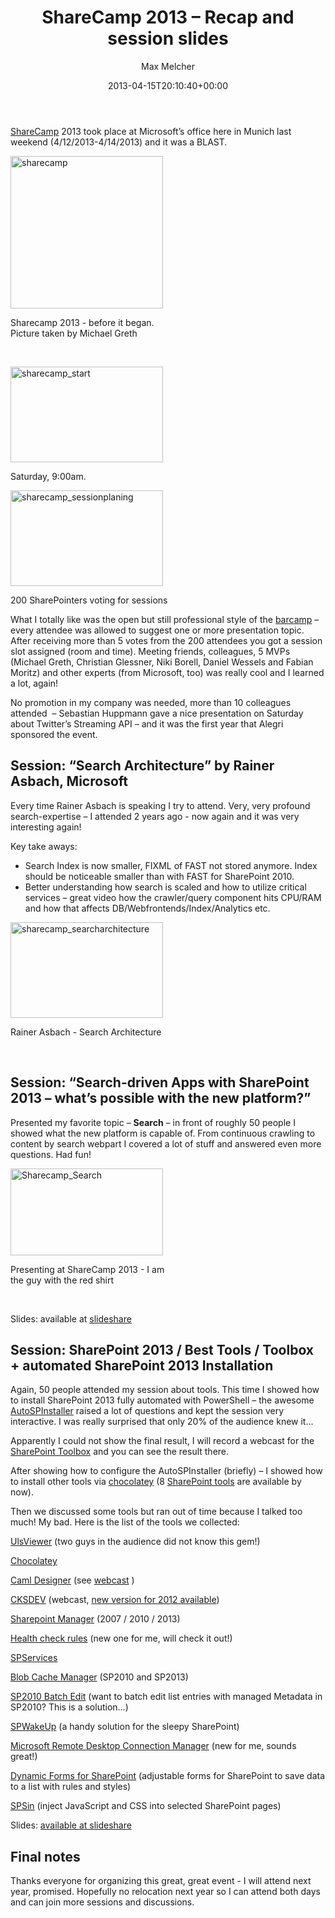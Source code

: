 ﻿---
title: ShareCamp 2013 – Recap and session slides
author: Max Melcher
aliases:
   - "/post/2013-04-15-sharecamp-2013-recap-and-session-slides/"
2013: "04"
type: post
date: 2013-04-15T20:10:40+00:00
url: /2013/04/sharecamp-2013-recap-and-session-slides/
yourls_shorturl:
  - http://melcher.it/s/6
categories:
  - Presentation
  - SharePoint 2013

---
[ShareCamp][1] 2013 took place at Microsoft’s office here in Munich last weekend (4/12/2013-4/14/2013) and it was a BLAST.

<div style="width: 254px" class="wp-caption alignnone">
  <a class="thickbox" href="http://melcher.it/wp-content/uploads/sharecamp.jpg"><img style="background-image: none; padding-top: 0px; padding-left: 0px; display: inline; padding-right: 0px; border: 0px;" title="Sharecamp 2013 - before it began" alt="sharecamp" src="http://melcher.it/wp-content/uploads/sharecamp_thumb.jpg" width="244" height="244" border="0" /></a>
  
  <p class="wp-caption-text">
    Sharecamp 2013 - before it began. Picture taken by Michael Greth
  </p>
</div>

&nbsp;

<div style="width: 254px" class="wp-caption alignnone">
  <a class="thickbox" href="http://melcher.it/wp-content/uploads/sharecamp_start.jpg"><img style="background-image: none; padding-top: 0px; padding-left: 0px; display: inline; padding-right: 0px; border: 0px;" title="sharecamp_start" alt="sharecamp_start" src="http://melcher.it/wp-content/uploads/sharecamp_start_thumb.jpg" width="244" height="153" border="0" /></a>
  
  <p class="wp-caption-text">
    Saturday, 9:00am.
  </p>
</div>

<div style="width: 254px" class="wp-caption alignnone">
  <a class="thickbox" href="http://melcher.it/wp-content/uploads/sharecamp_sessionplaning.jpg"><img style="background-image: none; padding-top: 0px; padding-left: 0px; display: inline; padding-right: 0px; border: 0px;" title="Sharecamp 2013 - shortly before the session planning" alt="sharecamp_sessionplaning" src="http://melcher.it/wp-content/uploads/sharecamp_sessionplaning_thumb.jpg" width="244" height="153" border="0" /></a>
  
  <p class="wp-caption-text">
    200 SharePointers voting for sessions
  </p>
</div>

What I totally like was the open but still professional style of the [barcamp][2] – every attendee was allowed to suggest one or more presentation topic. After receiving more than 5 votes from the 200 attendees you got a session slot assigned (room and time). Meeting friends, colleagues, 5 MVPs (Michael Greth, Christian Glessner, Niki Borell, Daniel Wessels and Fabian Moritz) and other experts (from Microsoft, too) was really cool and I learned a lot, again!

No promotion in my company was needed, more than 10 colleagues attended  – Sebastian Huppmann gave a nice presentation on Saturday about Twitter’s Streaming API – and it was the first year that Alegri sponsored the event.

## Session: “Search Architecture” by Rainer Asbach, Microsoft

Every time Rainer Asbach is speaking I try to attend. Very, very profound search-expertise – I attended 2 years ago - now again and it was very interesting again!

Key take aways:

  * Search Index is now smaller, FIXML of FAST not stored anymore. Index should be noticeable smaller than with FAST for SharePoint 2010.
  * Better understanding how search is scaled and how to utilize critical services – great video how the crawler/query component hits CPU/RAM and how that affects DB/Webfrontends/Index/Analytics etc.

<div style="width: 254px" class="wp-caption alignnone">
  <a class="thickbox" href="http://melcher.it/wp-content/uploads/sharecamp_searcharchitecture.jpg"><img style="background-image: none; padding-top: 0px; padding-left: 0px; display: inline; padding-right: 0px; border: 0px;" title="sharecamp_searcharchitecture" alt="sharecamp_searcharchitecture" src="http://melcher.it/wp-content/uploads/sharecamp_searcharchitecture_thumb.jpg" width="244" height="153" border="0" /></a>
  
  <p class="wp-caption-text">
    Rainer Asbach - Search Architecture
  </p>
</div>

&nbsp;

## Session: “Search-driven Apps with SharePoint 2013 – what’s possible with the new platform?”

Presented my favorite topic – **Search** – in front of roughly 50 people I showed what the new platform is capable of. From continuous crawling to content by search webpart I covered a lot of stuff and answered even more questions. Had fun!

<div style="width: 254px" class="wp-caption alignnone">
  <a class="thickbox" href="http://melcher.it/wp-content/uploads/Sharecamp_Search.jpg"><img style="background-image: none; padding-top: 0px; padding-left: 0px; display: inline; padding-right: 0px; border: 0px;" title="SharePoint 2013 Search-driven apps session, photo by @OWirkus" alt="Sharecamp_Search" src="http://melcher.it/wp-content/uploads/Sharecamp_Search_thumb.jpg" width="244" height="139" border="0" /></a>
  
  <p class="wp-caption-text">
    Presenting at ShareCamp 2013 - I am the guy with the red shirt
  </p>
</div>

&nbsp;

Slides: available at [slideshare][3]

## Session: SharePoint 2013 / Best Tools / Toolbox + automated SharePoint 2013 Installation

Again, 50 people attended my session about tools. This time I showed how to install SharePoint 2013 fully automated with PowerShell – the awesome [AutoSPInstaller][4] raised a lot of questions and kept the session very interactive. I was really surprised that only 20% of the audience knew it…

Apparently I could not show the final result, I will record a webcast for the [SharePoint Toolbox][5] and you can see the result there.

After showing how to configure the AutoSPInstaller (briefly) – I showed how to install other tools via [chocolatey][6] (8 [SharePoint tools][7] are available by now).

Then we discussed some tools but ran out of time because I talked too much! My bad. Here is the list of the tools we collected:

[UlsViewer][8] (two guys in the audience did not know this gem!)
  
[Chocolatey][6]
  
[Caml Designer][9] (see [webcast][10] )
  
[CKSDEV][11] (webcast, [new version for 2012 available][12])
  
[Sharepoint Manager][13] (2007 / 2010 / 2013)
  
[Health check rules][14] (new one for me, will check it out!)
  
[SPServices][15]
  
[Blob Cache Manager][16] (SP2010 and SP2013)
  
[SP2010 Batch Edit][17] (want to batch edit list entries with managed Metadata in SP2010? This is a solution…)
  
[SPWakeUp][18] (a handy solution for the sleepy SharePoint)
  
[Microsoft Remote Desktop Connection Manager][19] (new for me, sounds great!)
  
[Dynamic Forms for SharePoint][20] (adjustable forms for SharePoint to save data to a list with rules and styles)
  
[SPSin][21] (inject JavaScript and CSS into selected SharePoint pages)

Slides: [available at slideshare][22]

## Final notes

Thanks everyone for organizing this great, great event - I will attend next year, promised. Hopefully no relocation next year so I can attend both days and can join more sessions and discussions.

&nbsp;

&nbsp;

 [1]: http://sharecamp.de
 [2]: http://en.wikipedia.org/wiki/BarCamp
 [3]: http://de.slideshare.net/melchermaximilian/search-share-camp2013
 [4]: http://autospinstaller.codeplex.com
 [5]: http://sharepointtoolbox.de
 [6]: http://chocolatey.org
 [7]: http://chocolatey.org/packages?q=sharepoint
 [8]: https://www.google.de/url?sa=t&rct=j&q=&esrc=s&source=web&cd=1&cad=rja&ved=0CDUQFjAA&url=http%3A%2F%2Farchive.msdn.microsoft.com%2FULSViewer&ei=1VpsUerSDMWI4gST24H4Aw&usg=AFQjCNEOHo87LLj0Gc_rOwp6O5Tg4tZzfQ&sig2=oHEiBb-U2uG5eOInVYhXDw&bvm=bv.45175338,d.Yms
 [9]: http://sharepoint.biwug.be/SitePages/Caml_Designer.aspx
 [10]: http://www.sharepointtoolbox.de/blog/2012/06/04/sharepoint-toolbox-004-caml-designer/
 [11]: http://cksdev.codeplex.com/
 [12]: http://visualstudiogallery.msdn.microsoft.com/cf1225b4-aa83-4282-b4c6-34feec8fc5ec?SRC=Home
 [13]: https://spm.codeplex.com/
 [14]: https://sphealth.codeplex.com/
 [15]: https://spservices.codeplex.com/
 [16]: https://sp2010blobcachemgr.codeplex.com/
 [17]: https://sp2010batchedit.codeplex.com/
 [18]: https://spwakeup.codeplex.com/
 [19]: http://www.microsoft.com/en-us/download/details.aspx?id=21101
 [20]: https://spdynamicforms.codeplex.com/
 [21]: https://spsin.codeplex.com/
 [22]: http://www.slideshare.net/melchermaximilian/sharepoint-2013-best-tools-v3-automatisierte-sharepoint-2013-installation
